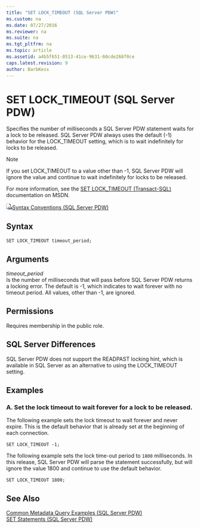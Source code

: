 ```yaml
---
title: "SET LOCK_TIMEOUT (SQL Server PDW)"
ms.custom: na
ms.date: 07/27/2016
ms.reviewer: na
ms.suite: na
ms.tgt_pltfrm: na
ms.topic: article
ms.assetid: a4b5f651-0513-41ce-9631-60cde268f0ce
caps.latest.revision: 9
author: BarbKess
---
```

# SET LOCK_TIMEOUT (SQL Server PDW)
Specifies the number of milliseconds a SQL Server PDW statement waits for a lock to be released. SQL Server PDW always uses the default (-1) behavior for the LOCK_TIMEOUT setting, which is to wait indefinitely for locks to be released.  
  
> [!NOTE]  
> If you set LOCK_TIMEOUT to a value other than -1, SQL Server PDW will ignore the value and continue to wait indefinitely for locks to be released.  
  
For more information, see the [SET LOCK_TIMEOUT (Transact-SQL)](http://msdn.microsoft.com/en-us/library/ms189470(v=sql.11).aspx) documentation on MSDN.  
  
![Topic link icon](../sqlpdw/media/Topic_Link.gif "Topic_Link")[Syntax Conventions &#40;SQL Server PDW&#41;](../sqlpdw/syntax-conventions-sql-server-pdw.md)  
  
## Syntax  
  
```  
SET LOCK_TIMEOUT timeout_period;  
```  
  
## Arguments  
*timeout_period*  
Is the number of milliseconds that will pass before SQL Server PDW returns a locking error. The default is -1, which indicates to wait forever with no timeout period. All values, other than -1, are ignored.  
  
## Permissions  
Requires membership in the public role.  
  
## SQL Server Differences  
SQL Server PDW does not support the READPAST locking hint, which is available in SQL Server as an alternative to using the LOCK_TIMEOUT setting.  
  
## Examples  
  
### A. Set the lock timeout to wait forever for a lock to be released.  
The following example sets the lock timeout to wait forever and never expire. This is the default behavior that is already set at the beginning of each connection.  
  
```  
SET LOCK_TIMEOUT -1;  
```  
  
The following example sets the lock time-out period to `1800` milliseconds. In this release, SQL Server PDW will parse the statement successfully, but will ignore the value 1800 and continue to use the default behavior.  
  
```  
SET LOCK_TIMEOUT 1800;  
```  
  
## See Also  
[Common Metadata Query Examples &#40;SQL Server PDW&#41;](../sqlpdw/common-metadata-query-examples-sql-server-pdw.md)  
[SET Statements &#40;SQL Server PDW&#41;](../sqlpdw/set-statements-sql-server-pdw.md)  
  
